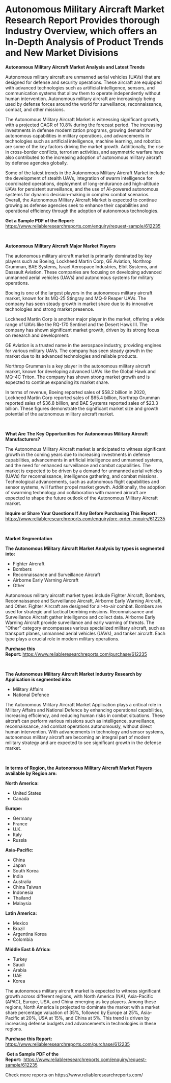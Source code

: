 <p><h1>Autonomous Military Aircraft Market Research Report Provides thorough Industry Overview, which offers an In-Depth Analysis of Product Trends and New Market Divisions</h1></p><p><strong>Autonomous Military Aircraft Market Analysis and Latest Trends</strong></p>
<p><p>Autonomous military aircraft are unmanned aerial vehicles (UAVs) that are designed for defense and security operations. These aircraft are equipped with advanced technologies such as artificial intelligence, sensors, and communication systems that allow them to operate independently without human intervention. Autonomous military aircraft are increasingly being used by defense forces around the world for surveillance, reconnaissance, combat, and other missions.</p><p>The Autonomous Military Aircraft Market is witnessing significant growth, with a projected CAGR of 10.8% during the forecast period. The increasing investments in defense modernization programs, growing demand for autonomous capabilities in military operations, and advancements in technologies such as artificial intelligence, machine learning, and robotics are some of the key factors driving the market growth. Additionally, the rise in cross-border conflicts, terrorism activities, and asymmetric warfare have also contributed to the increasing adoption of autonomous military aircraft by defense agencies globally.</p><p>Some of the latest trends in the Autonomous Military Aircraft Market include the development of stealth UAVs, integration of swarm intelligence for coordinated operations, deployment of long-endurance and high-altitude UAVs for persistent surveillance, and the use of AI-powered autonomous systems for dynamic decision-making in complex combat scenarios. Overall, the Autonomous Military Aircraft Market is expected to continue growing as defense agencies seek to enhance their capabilities and operational efficiency through the adoption of autonomous technologies.</p></p>
<p><strong>Get a Sample PDF of the Report:&nbsp;</strong> <a href="https://www.reliableresearchreports.com/enquiry/request-sample/612235">https://www.reliableresearchreports.com/enquiry/request-sample/612235</a></p>
<p>&nbsp;</p>
<p><strong>Autonomous Military Aircraft Major Market Players</strong></p>
<p><p>The autonomous military aircraft market is primarily dominated by key players such as Boeing, Lockheed Martin Corp, GE Aviation, Northrop Grumman, BAE Systems, Israel Aerospace Industries, Elbit Systems, and Dassault Aviation. These companies are focusing on developing advanced unmanned aerial vehicles (UAVs) and autonomous systems for military operations.</p><p>Boeing is one of the largest players in the autonomous military aircraft market, known for its MQ-25 Stingray and MQ-9 Reaper UAVs. The company has seen steady growth in market share due to its innovative technologies and strong market presence.</p><p>Lockheed Martin Corp is another major player in the market, offering a wide range of UAVs like the RQ-170 Sentinel and the Desert Hawk III. The company has shown significant market growth, driven by its strong focus on research and development.</p><p>GE Aviation is a trusted name in the aerospace industry, providing engines for various military UAVs. The company has seen steady growth in the market due to its advanced technologies and reliable products.</p><p>Northrop Grumman is a key player in the autonomous military aircraft market, known for developing advanced UAVs like the Global Hawk and MQ-4C Triton. The company has shown strong market growth and is expected to continue expanding its market share.</p><p>In terms of revenue, Boeing reported sales of $58.2 billion in 2020, Lockheed Martin Corp reported sales of $65.4 billion, Northrop Grumman reported sales of $36.8 billion, and BAE Systems reported sales of $23.3 billion. These figures demonstrate the significant market size and growth potential of the autonomous military aircraft market.</p></p>
<p>&nbsp;</p>
<p><strong>What Are The Key Opportunities For Autonomous Military Aircraft Manufacturers?</strong></p>
<p><p>The Autonomous Military Aircraft market is anticipated to witness significant growth in the coming years due to increasing investments in defense capabilities, advancements in artificial intelligence and unmanned systems, and the need for enhanced surveillance and combat capabilities. The market is expected to be driven by a demand for unmanned aerial vehicles (UAVs) for reconnaissance, intelligence gathering, and combat missions. Technological advancements, such as autonomous flight capabilities and sensor systems, will further propel market growth. Additionally, the adoption of swarming technology and collaboration with manned aircraft are expected to shape the future outlook of the Autonomous Military Aircraft market.</p></p>
<p><strong>Inquire or Share Your Questions If Any Before Purchasing This Report:</strong> <a href="https://www.reliableresearchreports.com/enquiry/pre-order-enquiry/612235">https://www.reliableresearchreports.com/enquiry/pre-order-enquiry/612235</a></p>
<p>&nbsp;</p>
<p><strong>Market Segmentation</strong></p>
<p><strong>The Autonomous Military Aircraft Market Analysis by types is segmented into:</strong></p>
<p><ul><li>Fighter Aircraft</li><li>Bombers</li><li>Reconnaissance and Surveillance Aircraft</li><li>Airborne Early Warning Aircraft</li><li>Other</li></ul></p>
<p><p>Autonomous military aircraft market types include Fighter Aircraft, Bombers, Reconnaissance and Surveillance Aircraft, Airborne Early Warning Aircraft, and Other. Fighter Aircraft are designed for air-to-air combat. Bombers are used for strategic and tactical bombing missions. Reconnaissance and Surveillance Aircraft gather intelligence and collect data. Airborne Early Warning Aircraft provide surveillance and early warning of threats. The "Other" category encompasses various specialized military aircraft, such as transport planes, unmanned aerial vehicles (UAVs), and tanker aircraft. Each type plays a crucial role in modern military operations.</p></p>
<p><strong>Purchase this Report:&nbsp;</strong><a href="https://www.reliableresearchreports.com/purchase/612235">https://www.reliableresearchreports.com/purchase/612235</a></p>
<p>&nbsp;</p>
<p><strong>The Autonomous Military Aircraft Market Industry Research by Application is segmented into:</strong></p>
<p><ul><li>Military Affairs</li><li>National Defence</li></ul></p>
<p><p>The Autonomous Military Aircraft Market Application plays a critical role in Military Affairs and National Defence by enhancing operational capabilities, increasing efficiency, and reducing human risks in combat situations. These aircraft can perform various missions such as intelligence, surveillance, reconnaissance, and combat operations autonomously, without direct human intervention. With advancements in technology and sensor systems, autonomous military aircraft are becoming an integral part of modern military strategy and are expected to see significant growth in the defense market.</p></p>
<p>&nbsp;</p>
<p><strong>In terms of Region, the Autonomous Military Aircraft Market Players available by Region are:</strong></p>
<p>
    <p> <strong> North America: </strong>
        <ul>
            <li>United States</li>
            <li>Canada</li>
        </ul>
        </p> 
    <p> <strong> Europe: </strong>
        <ul>
            <li>Germany</li>
            <li>France</li>
            <li>U.K.</li>
            <li>Italy</li>
            <li>Russia</li>
        </ul>
        </p> 
    <p> <strong> Asia-Pacific: </strong>
        <ul>
            <li>China</li>
            <li>Japan</li>
            <li>South Korea</li>
            <li>India</li>
            <li>Australia</li>
            <li>China Taiwan</li>
            <li>Indonesia</li>
            <li>Thailand</li>
            <li>Malaysia</li>
        </ul>
        </p> 
    <p> <strong> Latin America: </strong>
        <ul>
            <li>Mexico</li>
            <li>Brazil</li>
            <li>Argentina Korea</li>
            <li>Colombia</li>
        </ul>
        </p> 
    <p> <strong> Middle East & Africa: </strong>
        <ul>
            <li>Turkey</li>
            <li>Saudi</li>
            <li>Arabia</li>
            <li>UAE</li>
            <li>Korea</li>
        </ul>
    </p>
    </p>
<p><p>The autonomous military aircraft market is expected to witness significant growth across different regions, with North America (NA), Asia-Pacific (APAC), Europe, USA, and China emerging as key players. Among these regions, North America is projected to dominate the market with a market share percentage valuation of 35%, followed by Europe at 25%, Asia-Pacific at 20%, USA at 15%, and China at 5%. This trend is driven by increasing defense budgets and advancements in technologies in these regions.</p></p>
<p><strong>Purchase this Report: </strong><a href="https://www.reliableresearchreports.com/purchase/612235">https://www.reliableresearchreports.com/purchase/612235</a></p>
<p>&nbsp;<strong>Get a Sample PDF of the Report:&nbsp;&nbsp;</strong><a href="https://www.reliableresearchreports.com/enquiry/request-sample/612235">https://www.reliableresearchreports.com/enquiry/request-sample/612235</a></p>
<p><strong></strong></p>
<p>Check more reports on https://www.reliableresearchreports.com/</p>